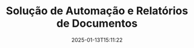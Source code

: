 ---
############################# Static ############################
layout: "family"
date:  2025-01-13T15:11:22
draft: false

product: "Assembly"
product_tag: "assembly"

lang: pt

############################# Head ############################
head_title: "APIs .NET e Java & Aplicativos Online de Montagem de Documentos pelo GroupDocs"
head_description: "Obtenha uma solução completa de Automação e Relatórios de Documentos para aplicações .NET e Java. Gere todos os documentos comuns a partir de templates personalizados e dados."

############################# Header ############################
title: "Solução de Automação e Relatórios de Documentos"
description:  |
  Crie relatórios detalhados utilizando templates e fontes de dados com nossos aplicativos e APIs multiplataforma.

  Gere relatórios em formatos como Word, Excel, Apresentações e muitos mais, utilizando templates com marcação flexível.

  Preencha gráficos, códigos de barra, tabelas e outros elementos com dados de fontes como JSON, XML, CSV, etc.

############################# Supported Platforms ###############################
supported_platforms:
  enable: true
  head_title: "Escolha sua plataforma"
  title: "Independência de plataforma"
  description: "GroupDocs.Assembly é compatível com os seguintes sistemas operacionais e frameworks:"
  details_link_title: "Saiba mais"

  items:
    # items loop
    - title: ".NET"
      description: GroupDocs.Assembly .NET 
      color: "blue"
      tag: "net"
      link: "/assembly/net/"
      features_link: "https://docs.groupdocs.com/assembly/net/system-requirements/"
      features:
          # features loop
          - rows: "3"
            content: |
                    .NET Framework 2.0 or higher <br> Mono Framework 1.2 or higher
      
          # features loop
          - rows: "4"
            content: |
                    Windows Desktop <br> Windows Server <br> Microsoft Azure <br> Linux
      
          # features loop
          - rows: "3"
            content: |
                    Microsoft Visual Studio <br> Xamarin.Android <br> MonoDevelop
      
          # features loop
          - rows: "1"
            content: |
                    50+ file formats
      

    # items loop
    - title: "Java"
      description: GroupDocs.Assembly Java
      color: "red"
      tag: "java"
      link: "/assembly/java/"
      features_link: "https://docs.groupdocs.com/assembly/java/system-requirements/"
      features:
          # features loop
          - rows: "3"
            content: |
                    Java 7 (1.7) or higher
      
          # features loop
          - rows: "4"
            content: |
                    Windows Desktop <br> Windows Server <br> Linux <br> Mac OS
      
          # features loop
          - rows: "3"
            content: |
                   NetBeans <br> IntelliJ IDEA <br> Eclipse 
      
          # features loop
          - rows: "1"
            content: |
                    50+ file formats

    # items loop
    - title: "Node.js"
      description: GroupDocs.Assembly "Node.js
      color: "green"
      tag: "nodejs-java"
      link: "/assembly/nodejs-java/"
      features_link: "https://docs.groupdocs.com/assembly/nodejs-java/system-requirements/"
      features:
          # features loop
          - rows: "3"
            content: |
                    Node.js 16+ and J2SE 8.0 (1.8)+
      
          # features loop
          - rows: "4"
            content: |
                    Windows <br> Linux <br> Mac OS
      
          # features loop
          - rows: "3"
            content: |
                    Atom <br> Visual Studio Code <br> Qualquer outro editor de texto
      
          # features loop
          - rows: "1"
            content: |
                    50+ file formats


############################# Features ###############################
features:
  enable: true
  title: "Principais recursos do GroupDocs.Assembly"
  description: "Esta solução ajuda você a criar relatórios em formatos populares de documentos, automaticamente preenchidos com seus dados de negócios. Automatize suas tarefas de geração de documentos."

  items:
    # items loop
    - icon: "additional"
      title: "Preencher templates com dados"
      content: "Preencha relatórios usando dados de fontes suportadas."

    # items loop
    - icon: "manipulate"
      title: "Marcação flexível"
      content: "Adicione dados a documentos de uma forma personalizável."

    # items loop
    - icon: "structure"
      title: "Recursos nativos de documentos"
      content: "Exiba dados usando tabelas, gráficos e códigos de barra."

    # items loop
    - icon: "merge"
      title: "Todos os formatos populares"
      content: "Suporta todos os formatos de documentos comumente usados."

############################# Code samples ############################
code_samples:
  enable: true
  title: "Gere relatórios bem personalizados"
  description: "Exemplos de código do GroupDocs.Assembly"
  items:
    # code sample loop
    - title: "Utilizando Códigos de Barras Gerados"
      content: |
       GroupDocs.Assembly permite a marcação de códigos de barras em templates de relatórios. Ao criar um relatório, um código de barras é gerado com base na marcação e nos dados fornecidos. Especifique o caminho para o template que contém o texto, os objetos de dados e a marcação. Além disso, especifique a fonte de dados para preencher o código de barras com conteúdo.
      samples:
        - language: "C#"
          color: "blue"
          content: |
            ```csharp {style=abap}   
            // Crie uma instância da classe DocumentAssembler
            DocumentAssembler assembler = new DocumentAssembler();

            //Especifique o caminho para o template
            var tmp_path = "barcode_template.docx";

            //Especifique o caminho para o documento de resultado
            var res_path = "result.docx";

            //Crie uma instância da fonte de dados
            var data = new DataSourceInfo(DataLayer.GetCustomerData(), "customer");

            //Chame AssembleDocument para gerar o relatório
            assembler.AssembleDocument(tmp_path, res_path, data);

            ```
        - language: "Java"
          color: "red"
          content: |
            ```java {style=abap}   
            // Crie uma instância da classe DocumentAssembler
            DocumentAssembler assembler = new DocumentAssembler();
            
            //Especifique o caminho para o template
            String tmp_path = "barcode_template.docx";

            //Especifique o caminho para o documento de resultado
            String res_path = "result.docx";

            //Crie uma instância da fonte de dados
            DataSourceInfo data = new DataSourceInfo(new DataStorage(), null);

            // Chame AssembleDocument para gerar o relatório
            assembler.assembleDocument(tmp_path, res_path, data);

            ```
        - language: "TypeScript"
          color: "green"
          content: |
            ```javascript {style=abap}   
            const assemblyLib = require('@groupdocs/groupdocs.assembly');

            // Crie uma instância da classe DocumentAssembler
            const assembler = new assemblyLib.DocumentAssembler();
            
            //Especifique o caminho para o template
            const tmp_path = "barcode_template.docx";

            //Especifique o caminho para o documento de resultado
            const res_path = "result.docx";

            //Crie uma instância da fonte de dados
            const data = new assemblyLib.DataSourceInfo(new assemblyLib.DataStorage(), null);

            // Chame AssembleDocument para gerar o relatório
            assembler.assembleDocument(tmp_path, res_path, data);

            ```


############################# Supported Formats ###############################
formats:
  enable: true
  title: "Suporta mais de 50 formatos de arquivo"
  description: "GroupDocs.Assembly trabalha com quase todos os formatos de arquivo populares"

############################# Metrics ###############################
metrics:
  enable: true
  title: "Estatísticas do nosso produto"
  description: "Explore métricas do produto para obter insights sobre nosso progresso, impacto e crescimento."

  items:
    # items loop
    - number: "50+"
      title: "Formatos Suportados"
      content: "Suportamos mais de 50 dos formatos de documentos mais amplamente utilizados."

    # items loop
    - number: "650k"
      title: "Downloads do NuGet"
      content: "GroupDocs.Assembly para .NET é uma biblioteca popular com mais de 650.000 downloads no NuGet."

    # items loop
    - number: "18k"
      title: "Downloads do Maven"
      content: "Desenvolvedores Java baixaram GroupDocs.Assembly no Maven mais de 18.000 vezes."

    # items loop
    - number: "150+"
      title: "Clientes Satisfeitos"
      content: "Nossos produtos são confiáveis por desenvolvedores individuais e empresas líderes em todo o mundo para criar soluções inovadoras."


############################# Customers ###############################
customers:
  enable: true
  title: "Nossos Clientes Satisfeitos"
  description: "As bibliotecas GroupDocs são utilizadas por algumas das marcas mais renomadas e respeitadas em todo o mundo."

  items:
    # items loop
    - title: "BenQ Corporation"
      logo: "benq"
      
    # items loop
    - title: "Nasdaq Stock Market"
      logo: "nasdaq"
      
    # items loop
    - title: "AT&T Inc."
      logo: "att"
      
    # items loop
    - title: "Customer logo AstraZeneca"
      logo: "astrazeneca"
      
    # items loop
    - title: "Central Bank of Argentina"
      logo: "argentinacentralbank"
      
    # items loop
    - title: "Roche Holding AG"
      logo: "roche"
      
    # items loop
    - title: "Capita"
      logo: "capita"
      
    # items loop
    - title: "Axa S.A."
      logo: "axa"
      
    # items loop
    - title: "Instructure Inc."
      logo: "instructure"
      
    # items loop
    - title: "Wipro"
      logo: "wipro"


############################# Actions ###############################
actions:
  enable: true
  title: "Pronto para Começar?"
  description: "Teste os recursos do GroupDocs.Assembly gratuitamente em sua plataforma."

  items:
    # items loop
    - title: ".NET"
      color: "blue"
      link: "/assembly/net/"

    # items loop
    - title: "Java"
      color: "red"
      link: "/assembly/java/"

    # items loop
    - title: "Node.js via Java"
      color: "green"
      link: "/assembly/nodejs-java/"

############################# FAQ ###############################
faq:
  enable: true
  title: "Perguntas Frequentes"
  description: "Navegue pelas nossas Perguntas Frequentes."

  items:
    # items loop
    - question: "O GroupDocs.Assembly requer bibliotecas externas para a composição de documentos?"
      answer: "Não, o GroupDocs.Assembly funciona de forma independente e não requer bibliotecas de terceiros como Adobe Acrobat ou Microsoft Office."

    # items loop
    - question: "Posso testar os recursos do GroupDocs.Assembly antes de comprar?"
      answer: "Sim, você pode! O GroupDocs.Assembly oferece um teste gratuito. Instale-o e explore seus recursos. A versão de teste adiciona 'etiquetas de teste' aos seus documentos e processa apenas as primeiras 3 páginas. Para a experiência completa, obtenha uma licença temporária gratuita de 30 dias para acessar todos os recursos. Mais detalhes estão disponíveis em [licença temporária](https://purchase.groupdocs.com/temporary-license/)."

    # items loop
    - question: "Quais tipos de licenças estão disponíveis?"
      answer: "Procurando uma licença para o GroupDocs.Assembly? Oferecemos uma variedade de opções para atender às suas necessidades. Escolha com base no tamanho de sua equipe, local de implantação (um único escritório ou remoto), e se você precisa compartilhar o SDK/API com clientes para distribuição. Alternativamente, escolha uma licença de uso mensal com planos medidos — pague apenas pelo que você usa. Encontre a melhor opção para você em [preços](https://purchase.groupdocs.com/pricing/assembly/net/)."

############################# Cloud Links ###############################
cloud_links:
  enable: true
  title: "APIs de Baixo Código do GroupDocs.Assembly"
  description: "Gere documentos usando sua aplicação através da nossa API REST baseada em nuvem."
  
  items:
    # items loop
    - title: "GroupDocs.Assembly Cloud for cURL"
      content: "Use a API RESTful cURL para adicionar dados a Word, Excel, PowerPoint e muitos outros templates."
      icon: "groupdocs_assembly-for-curl"
      link: "https://products.groupdocs.cloud/assembly/curl"

    # items loop
    - title: "GroupDocs.Assembly Cloud for .NET"
      content: "Melhore suas aplicações .NET gerando relatórios através do SDK Cloud. Exiba dados de negócios no seu formato personalizado."
      icon: "groupdocs_assembly-for-net"
      link: "https://products.groupdocs.cloud/assembly/net"

    # items loop
    - title: "GroupDocs.Assembly Cloud for Java"
      content: "O SDK do GroupDocs.Assembly oferece diferentes opções para aplicações Java gerarem vários tipos de documentos."
      icon: "groupdocs_assembly-for-java"
      link: "https://products.groupdocs.cloud/assembly/java"

############################# App links ###############################
app_links:
  enable: true
  title: "Aplicativos Web do GroupDocs.Assembly"
  description: "GroupDocs.Assembly oferece um aplicativo web gratuito para gerar documentos. Você pode processar mais de 50 formatos de arquivo populares diretamente no seu navegador, GRÁTIS."

  items:
    # items loop
    - title: "GroupDocs.Assembly Total"
      content: "Gere relatórios em Excel, Word, PowerPoint e muitos outros tipos de arquivos diretamente do seu navegador."
      icon: "groupdocs_watermark-app"
      link: "https://products.groupdocs.app/assembly/total"

    # items loop
    - title: "GroupDocs.Assembly Word"
      content: "Crie documentos do Microsoft Word a partir de templates e fontes de dados."
      icon: "groupdocs_words-app"
      link: "https://products.groupdocs.app/assembly/docx"

    # items loop
    - title: "GroupDocs.Assembly Excel"
      content: "Carregue um template e uma fonte de dados para gerar relatórios Excel gratuitamente."
      icon: "groupdocs_pdf-app"
      link: "https://products.groupdocs.app/assembly/xlsx"


      


---